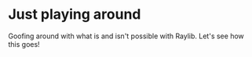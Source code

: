 # Just playing around 

Goofing around with what is and isn't possible with Raylib. Let's see how this goes!

